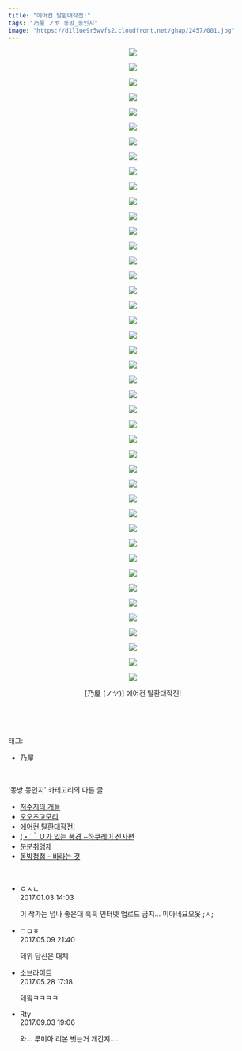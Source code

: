 ```yaml
---
title: "에어컨 탈환대작전!"
tags: "乃屋 ノヤ 동방_동인지"
image: "https://d1l1ue9r5wvfs2.cloudfront.net/ghap/2457/001.jpg"
---
```

<div class="article">
<p style="text-align: center; clear: none; float: none;"><img src="{{ site.imgserver9 }}/ghap/2457/001.jpg"/></p>
<p style="text-align: center; clear: none; float: none;"><img src="{{ site.imgserver9 }}/ghap/2457/002.jpg"/></p>
<p style="text-align: center; clear: none; float: none;"><img src="{{ site.imgserver9 }}/ghap/2457/003.jpg"/></p>
<p style="text-align: center; clear: none; float: none;"><img src="{{ site.imgserver9 }}/ghap/2457/004.jpg"/></p>
<p style="text-align: center; clear: none; float: none;"><img src="{{ site.imgserver9 }}/ghap/2457/005.jpg"/></p>
<p style="text-align: center; clear: none; float: none;"><img src="{{ site.imgserver9 }}/ghap/2457/006.jpg"/></p>
<p style="text-align: center; clear: none; float: none;"><img src="{{ site.imgserver9 }}/ghap/2457/007.jpg"/></p>
<p style="text-align: center; clear: none; float: none;"><img src="{{ site.imgserver9 }}/ghap/2457/008.jpg"/></p>
<p style="text-align: center; clear: none; float: none;"><img src="{{ site.imgserver9 }}/ghap/2457/009.jpg"/></p>
<p style="text-align: center; clear: none; float: none;"><img src="{{ site.imgserver9 }}/ghap/2457/010.jpg"/></p>
<p style="text-align: center; clear: none; float: none;"><img src="{{ site.imgserver9 }}/ghap/2457/011.jpg"/></p>
<p style="text-align: center; clear: none; float: none;"><img src="{{ site.imgserver9 }}/ghap/2457/012.jpg"/></p>
<p style="text-align: center; clear: none; float: none;"><img src="{{ site.imgserver9 }}/ghap/2457/013.jpg"/></p>
<p style="text-align: center; clear: none; float: none;"><img src="{{ site.imgserver9 }}/ghap/2457/014.jpg"/></p>
<p style="text-align: center; clear: none; float: none;"><img src="{{ site.imgserver9 }}/ghap/2457/015.jpg"/></p>
<p style="text-align: center; clear: none; float: none;"><img src="{{ site.imgserver9 }}/ghap/2457/016.jpg"/></p>
<p style="text-align: center; clear: none; float: none;"><img src="{{ site.imgserver9 }}/ghap/2457/017.jpg"/></p>
<p style="text-align: center; clear: none; float: none;"><img src="{{ site.imgserver9 }}/ghap/2457/018.jpg"/></p>
<p style="text-align: center; clear: none; float: none;"><img src="{{ site.imgserver9 }}/ghap/2457/019.jpg"/></p>
<p style="text-align: center; clear: none; float: none;"><img src="{{ site.imgserver9 }}/ghap/2457/020.jpg"/></p>
<p style="text-align: center; clear: none; float: none;"><img src="{{ site.imgserver9 }}/ghap/2457/021.jpg"/></p>
<p style="text-align: center; clear: none; float: none;"><img src="{{ site.imgserver9 }}/ghap/2457/022.jpg"/></p>
<p style="text-align: center; clear: none; float: none;"><img src="{{ site.imgserver9 }}/ghap/2457/023.jpg"/></p>
<p style="text-align: center; clear: none; float: none;"><img src="{{ site.imgserver9 }}/ghap/2457/024.jpg"/></p>
<p style="text-align: center; clear: none; float: none;"><img src="{{ site.imgserver9 }}/ghap/2457/025.jpg"/></p>
<p style="text-align: center; clear: none; float: none;"><img src="{{ site.imgserver9 }}/ghap/2457/026.jpg"/></p>
<p style="text-align: center; clear: none; float: none;"><img src="{{ site.imgserver9 }}/ghap/2457/027.jpg"/></p>
<p style="text-align: center; clear: none; float: none;"><img src="{{ site.imgserver9 }}/ghap/2457/028.jpg"/></p>
<p style="text-align: center; clear: none; float: none;"><img src="{{ site.imgserver9 }}/ghap/2457/029.jpg"/></p>
<p style="text-align: center; clear: none; float: none;"><img src="{{ site.imgserver9 }}/ghap/2457/030.jpg"/></p>
<p style="text-align: center; clear: none; float: none;"><img src="{{ site.imgserver9 }}/ghap/2457/031.jpg"/></p>
<p style="text-align: center; clear: none; float: none;"><img src="{{ site.imgserver9 }}/ghap/2457/032.jpg"/></p>
<p style="text-align: center; clear: none; float: none;"><img src="{{ site.imgserver9 }}/ghap/2457/033.jpg"/></p>
<p style="text-align: center; clear: none; float: none;"><img src="{{ site.imgserver9 }}/ghap/2457/034.jpg"/></p>
<p style="text-align: center; clear: none; float: none;"><img src="{{ site.imgserver9 }}/ghap/2457/035.jpg"/></p>
<p style="text-align: center; clear: none; float: none;"><img src="{{ site.imgserver9 }}/ghap/2457/036.jpg"/></p>
<p style="text-align: center; clear: none; float: none;"><img src="{{ site.imgserver9 }}/ghap/2457/037.jpg"/></p>
<p style="text-align: center; clear: none; float: none;"><img src="{{ site.imgserver9 }}/ghap/2457/038.jpg"/></p>
<p style="text-align: center; clear: none; float: none;"><img src="{{ site.imgserver9 }}/ghap/2457/039.jpg"/></p>
<p style="text-align: center; clear: none; float: none;"><img src="{{ site.imgserver9 }}/ghap/2457/040.jpg"/></p>
<p style="text-align: center; clear: none; float: none;"><img src="{{ site.imgserver9 }}/ghap/2457/041.jpg"/></p>
<p style="text-align: center; clear: none; float: none;"><img src="{{ site.imgserver9 }}/ghap/2457/042.jpg"/></p>
<p style="text-align: center; clear: none; float: none;"><img src="{{ site.imgserver9 }}/ghap/2457/043.jpg"/></p>
<p style="text-align: center; clear: none; float: none;">[乃屋 (ノヤ)] 에어컨 탈환대작전!</p>
<p><br/></p>
</div><br/>
<div class="tagTrail">
<p>태그: </p>
<ul>
<li>乃屋</li>
</ul>
</div><br/>
<div class="another">
<p>'동방 동인지' 카테고리의 다른 글</p>
<ul>
<li><a href="/ghap_2459">저수지의 개들</a></li>
<li><a href="/ghap_2458">오오츠고모리</a></li>
<li><a href="/ghap_2457">에어컨 탈환대작전!</a></li>
<li><a href="/ghap_2456">(・´｀Ｕ가 있는 풍경 ~하쿠레이 신사편</a></li>
<li><a href="/ghap_2455">분분취앵제</a></li>
<li><a href="/ghap_2454">동방청첩 - 바라는 것</a></li>
</ul>
</div><br/>
<div class="cb_module cb_fluid">
<div class="cb_wrt cb_profile">
<div class="comment">
<ul>
<li class="cb_thumb_off" id="comment14882315">
<div class="cb_comment_area">
<div class="cb_info_area">
<div class="cb_section">
<span class="cb_nick_name">ㅇㅅㄴ</span>
</div>
<div class="cb_section">
<span class="cb_date">2017.01.03 14:03 </span>
</div>
</div>
<div class="cb_dsc_comment">
<p class="cb_dsc">
											이 작가는 넘나 좋은대 흑흑 인터넷 업로드 금지... 미아네요오옷 ;ㅅ;
										</p>
</div>
</div></li>
<li class="cb_thumb_off" id="comment14984841">
<div class="cb_comment_area">
<div class="cb_info_area">
<div class="cb_section">
<span class="cb_nick_name">ㄱㅁㅎ</span>
</div>
<div class="cb_section">
<span class="cb_date">2017.05.09 21:40 </span>
</div>
</div>
<div class="cb_dsc_comment">
<p class="cb_dsc">
											테위 당신은 대체
										</p>
</div>
</div></li>
<li class="cb_thumb_off" id="comment15000167">
<div class="cb_comment_area">
<div class="cb_info_area">
<div class="cb_section">
<span class="cb_nick_name">소브라이트</span>
</div>
<div class="cb_section">
<span class="cb_date">2017.05.28 17:18 </span>
</div>
</div>
<div class="cb_dsc_comment">
<p class="cb_dsc">
											테윜ㅋㅋㅋㅋ
										</p>
</div>
</div></li>
<li class="cb_thumb_off" id="comment15075441">
<div class="cb_comment_area">
<div class="cb_info_area">
<div class="cb_section">
<span class="cb_nick_name">Rty</span>
</div>
<div class="cb_section">
<span class="cb_date">2017.09.03 19:06 </span>
</div>
</div>
<div class="cb_dsc_comment">
<p class="cb_dsc">
											와... 루미아 리본 벗는거 개간지....
										</p>
</div>
</div></li>
</ul>
</div>
</div><!-- commentList close -->
</div><br/>
